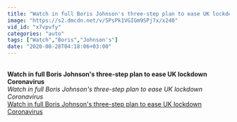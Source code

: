 ```yaml
---
title: "Watch in full Boris Johnson's three-step plan to ease UK lockdown Coronavirus"
image: "https://s2.dmcdn.net/v/SPsPk1VGIGm9SPj7x/x240"
vid_id: "x7vpvfy"
categories: "auto"
tags: ["Watch","Boris","Johnson's"]
date: "2020-08-28T04:18:06+03:00"
---
```

<br><b>Watch in full Boris Johnson's three-step plan to ease UK lockdown Coronavirus</b><br> <i>Watch in full Boris Johnson's three-step plan to ease UK lockdown Coronavirus</i><br> <u>Watch in full Boris Johnson's three-step plan to ease UK lockdown Coronavirus</u>

